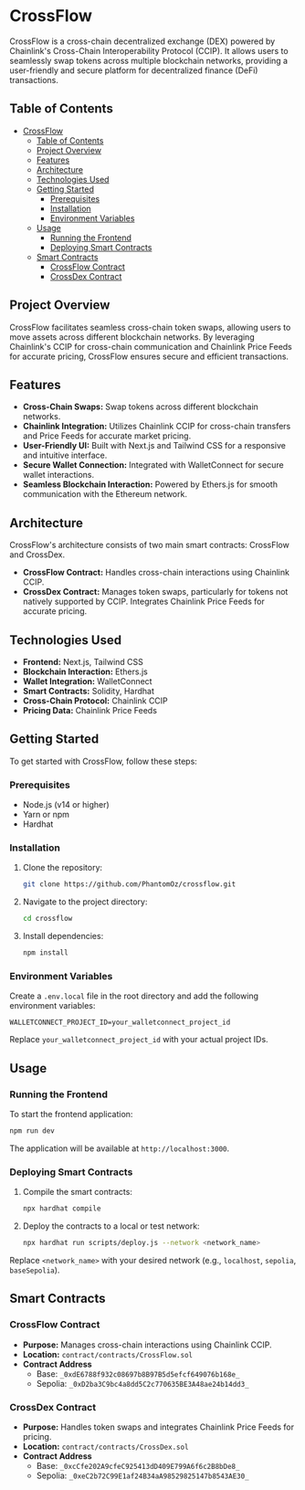 # CrossFlow

CrossFlow is a cross-chain decentralized exchange (DEX) powered by Chainlink's Cross-Chain Interoperability Protocol (CCIP). It allows users to seamlessly swap tokens across multiple blockchain networks, providing a user-friendly and secure platform for decentralized finance (DeFi) transactions.

## Table of Contents
- [CrossFlow](#crossflow)
  - [Table of Contents](#table-of-contents)
  - [Project Overview](#project-overview)
  - [Features](#features)
  - [Architecture](#architecture)
  - [Technologies Used](#technologies-used)
  - [Getting Started](#getting-started)
    - [Prerequisites](#prerequisites)
    - [Installation](#installation)
    - [Environment Variables](#environment-variables)
  - [Usage](#usage)
    - [Running the Frontend](#running-the-frontend)
    - [Deploying Smart Contracts](#deploying-smart-contracts)
  - [Smart Contracts](#smart-contracts)
    - [CrossFlow Contract](#crossflow-contract)
    - [CrossDex Contract](#crossdex-contract)

## Project Overview
CrossFlow facilitates seamless cross-chain token swaps, allowing users to move assets across different blockchain networks. By leveraging Chainlink's CCIP for cross-chain communication and Chainlink Price Feeds for accurate pricing, CrossFlow ensures secure and efficient transactions.

## Features
- **Cross-Chain Swaps:** Swap tokens across different blockchain networks.
- **Chainlink Integration:** Utilizes Chainlink CCIP for cross-chain transfers and Price Feeds for accurate market pricing.
- **User-Friendly UI:** Built with Next.js and Tailwind CSS for a responsive and intuitive interface.
- **Secure Wallet Connection:** Integrated with WalletConnect for secure wallet interactions.
- **Seamless Blockchain Interaction:** Powered by Ethers.js for smooth communication with the Ethereum network.

## Architecture
CrossFlow's architecture consists of two main smart contracts: CrossFlow and CrossDex.

- **CrossFlow Contract:** Handles cross-chain interactions using Chainlink CCIP.
- **CrossDex Contract:** Manages token swaps, particularly for tokens not natively supported by CCIP. Integrates Chainlink Price Feeds for accurate pricing.

## Technologies Used
- **Frontend:** Next.js, Tailwind CSS
- **Blockchain Interaction:** Ethers.js
- **Wallet Integration:** WalletConnect
- **Smart Contracts:** Solidity, Hardhat
- **Cross-Chain Protocol:** Chainlink CCIP
- **Pricing Data:** Chainlink Price Feeds

## Getting Started
To get started with CrossFlow, follow these steps:

### Prerequisites
- Node.js (v14 or higher)
- Yarn or npm
- Hardhat

### Installation
1. Clone the repository:
   ```bash
   git clone https://github.com/PhantomOz/crossflow.git
   ```
2. Navigate to the project directory:
   ```bash
   cd crossflow
   ```
3. Install dependencies:
   ```bash
   npm install
   ```

### Environment Variables
Create a `.env.local` file in the root directory and add the following environment variables:

```plaintext
WALLETCONNECT_PROJECT_ID=your_walletconnect_project_id
```

Replace `your_walletconnect_project_id` with your actual project IDs.

## Usage
### Running the Frontend
To start the frontend application:

```bash
npm run dev
```

The application will be available at `http://localhost:3000`.

### Deploying Smart Contracts
1. Compile the smart contracts:
   ```bash
   npx hardhat compile
   ```
2. Deploy the contracts to a local or test network:
   ```bash
   npx hardhat run scripts/deploy.js --network <network_name>
   ```

Replace `<network_name>` with your desired network (e.g., `localhost`, `sepolia`, `baseSepolia`).

## Smart Contracts
### CrossFlow Contract
- **Purpose:** Manages cross-chain interactions using Chainlink CCIP.
- **Location:** `contract/contracts/CrossFlow.sol`
- **Contract Address** 
  - Base: `_0xdE6788f932c08697b8B97B5d5efcf649076b168e_`
  - Sepolia: `_0xD2ba3C9bc4a8dd5C2c770635BE3A48ae24b14dd3_`

### CrossDex Contract
- **Purpose:** Handles token swaps and integrates Chainlink Price Feeds for pricing.
- **Location:** `contract/contracts/CrossDex.sol`
- **Contract Address** 
  - Base: `_0xcCfe202A9cfeC925413dD409E799A6f6c2B8bDe8_`
  - Sepolia: `_0xeC2b72C99E1af24B34aA98529825147b8543AE30_`

